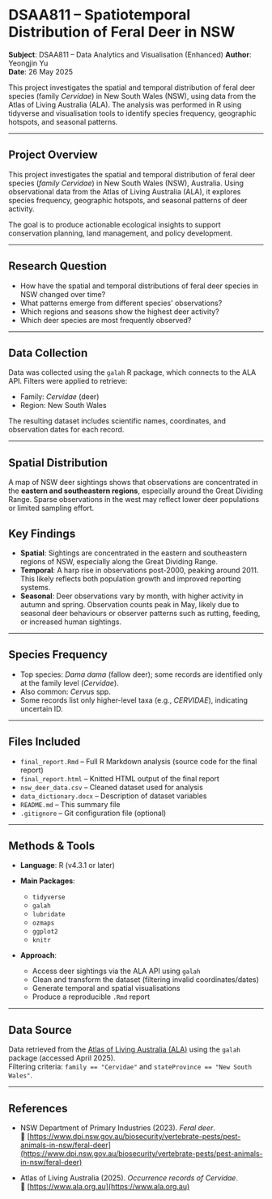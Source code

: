 # DSAA811 – Spatiotemporal Distribution of Feral Deer in NSW

**Subject**: DSAA811 – Data Analytics and Visualisation (Enhanced) 
**Author**: Yeongjin Yu  
**Date**: 26 May 2025  

This project investigates the spatial and temporal distribution of feral deer species (family *Cervidae*) in New South Wales (NSW), using data from the Atlas of Living Australia (ALA). The analysis was performed in R using tidyverse and visualisation tools to identify species frequency, geographic hotspots, and seasonal patterns.

---

## Project Overview

This project investigates the spatial and temporal distribution of feral deer species (*family Cervidae*) in New South Wales (NSW), Australia. Using observational data from the Atlas of Living Australia (ALA), it explores species frequency, geographic hotspots, and seasonal patterns of deer activity.

The goal is to produce actionable ecological insights to support conservation planning, land management, and policy development.

---

## Research Question

- How have the spatial and temporal distributions of feral deer species in NSW changed over time?
- What patterns emerge from different species' observations?
- Which regions and seasons show the highest deer activity?
- Which deer species are most frequently observed?

---

## Data Collection

Data was collected using the `galah` R package, which connects to the ALA API. Filters were applied to retrieve:
- Family: *Cervidae* (deer)
- Region: New South Wales

The resulting dataset includes scientific names, coordinates, and observation dates for each record.

---

## Spatial Distribution

A map of NSW deer sightings shows that observations are concentrated in the **eastern and southeastern regions**, especially around the Great Dividing Range. Sparse observations in the west may reflect lower deer populations or limited sampling effort.

<!-- *(Add your map here if uploaded to GitHub — e.g., `![map](plots/deer_distribution.png)`)* -->
<!-- Or link to your HTML report -->


## Key Findings

- **Spatial**: Sightings are concentrated in the eastern and southeastern regions of NSW, especially along the Great Dividing Range.
- **Temporal**: A harp rise in observations post-2000, peaking around 2011. This likely reflects both population growth and improved reporting systems.
- **Seasonal**: Deer observations vary by month, with higher activity in autumn and spring. Observation counts peak in May, likely due to seasonal deer behaviours or observer patterns such as rutting, feeding, or increased human sightings.


---

## Species Frequency

- Top species: *Dama dama* (fallow deer); some records are identified only at the family level (*Cervidae*).
- Also common: *Cervus* spp.
- Some records list only higher-level taxa (e.g., *CERVIDAE*), indicating uncertain ID.


---

## Files Included

- `final_report.Rmd` – Full R Markdown analysis (source code for the final report)
- `final_report.html` – Knitted HTML output of the final report
- `nsw_deer_data.csv` – Cleaned dataset used for analysis
- `data_dictionary.docx` – Description of dataset variables
- `README.md` – This summary file
- `.gitignore` – Git configuration file (optional)

---

## Methods & Tools

- **Language**: R (v4.3.1 or later)
- **Main Packages**:
  - `tidyverse`
  - `galah`
  - `lubridate`
  - `ozmaps`
  - `ggplot2`
  - `knitr`

- **Approach**:
  - Access deer sightings via the ALA API using `galah`
  - Clean and transform the dataset (filtering invalid coordinates/dates)
  - Generate temporal and spatial visualisations
  - Produce a reproducible `.Rmd` report
 
---

## Data Source

Data retrieved from the [Atlas of Living Australia (ALA)](https://www.ala.org.au/) using the `galah` package (accessed April 2025).  
Filtering criteria: `family == "Cervidae"` and `stateProvince == "New South Wales"`.

---

## References

- NSW Department of Primary Industries (2023). *Feral deer*.  
  🔗 [https://www.dpi.nsw.gov.au/biosecurity/vertebrate-pests/pest-animals-in-nsw/feral-deer](https://www.dpi.nsw.gov.au/biosecurity/vertebrate-pests/pest-animals-in-nsw/feral-deer)

- Atlas of Living Australia (2025). *Occurrence records of Cervidae*.  
  🔗 [https://www.ala.org.au](https://www.ala.org.au)

